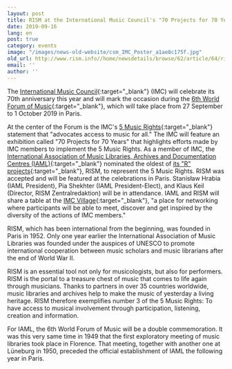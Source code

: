 ```yaml
---
layout: post
title: RISM at the International Music Council's "70 Projects for 70 Years" Exhibition
date: 2019-09-16
lang: en
post: true
category: events
image: "/images/news-old-website/csm_IMC_Poster_a1ae8c175f.jpg"
old_url: http://www.rism.info//home/newsdetails/browse/62/article/64/rism-at-the-international-music-councils-70-projects-for-70-years-exhibition.html
email: ''
author: ''
---
```



The [International Music Council](http://www.imc-cim.org/){:target="_blank"} (IMC) will celebrate its 70th anniversary this year and will mark the occasion during the [6th World Forum of Music](https://imc70.org/){:target="_blank"}, which will take place from 27 September to 1 October 2019 in Paris.

At the center of the Forum is the IMC's [5 Music Rights](http://www.imc-cim.org/about-imc-separator/five-music-rights.html){:target="_blank"} statement that "advocates access to music for all." The IMC will feature an exhibition called "70 Projects for 70 Years" that highlights efforts made by IMC members to implement the 5 Music Rights. As a member of IMC, the [International Association of Music Libraries, Archives and Documentation Centres (IAML)](https://www.iaml.info/){:target="_blank"} nominated the oldest of [its "R" projects](https://www.iaml.info/r-projects){:target="_blank"}, RISM, to represent the 5 Music Rights. RISM was accepted and will be featured at the celebrations in Paris. Stanisław Hrabia (IAML President), Pia Shekhter (IAML President-Elect), and Klaus Keil (Director, RISM Zentralredaktion) will be in attendance. IAML and RISM will share a table at the [IMC Village](https://imc70.org/programme/){:target="_blank"}, "a place for networking where participants will be able to meet, discover and get inspired by the diversity of the actions of IMC members."

RISM, which has been international from the beginning, was founded in Paris in 1952. Only one year earlier the International Association of Music Libraries was founded under the auspices of UNESCO to promote international cooperation between music scholars and music librarians after the end of World War II.

RISM is an essential tool not only for musicologists, but also for performers. RISM is the portal to a treasure chest of music that comes to life again through musicians. Thanks to partners in over 35 countries worldwide, music libraries and archives help to make the music of yesterday a living heritage. RISM therefore exemplifies number 3 of the 5 Music Rights: To have access to musical involvement through participation, listening, creation and information.

For IAML, the 6th World Forum of Music will be a double commemoration. It was this very same time in 1949 that the first exploratory meeting of music libraries took place in Florence. That meeting, together with another one at Lüneburg in 1950, preceded the official establishment of IAML the following year in Paris.


<script type="text/javascript">var switchTo5x=true;</script><script type="text/javascript" src="http://w.sharethis.com/button/buttons.js"></script><script type="text/javascript">stLight.options({publisher: "9b601438-1ce1-49d8-bfd7-9cff5df54c17", doNotHash: false, doNotCopy: false, hashAddressBar: false});</script>